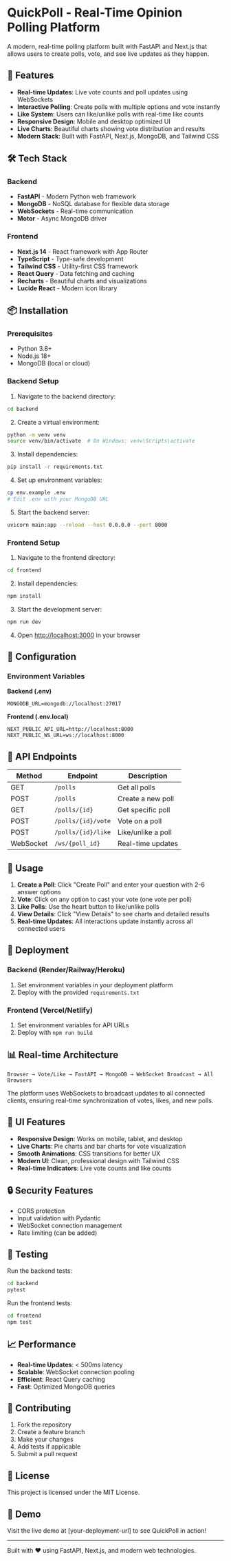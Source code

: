 # QuickPoll - Real-Time Opinion Polling Platform

A modern, real-time polling platform built with FastAPI and Next.js that allows users to create polls, vote, and see live updates as they happen.

## 🚀 Features

- **Real-time Updates**: Live vote counts and poll updates using WebSockets
- **Interactive Polling**: Create polls with multiple options and vote instantly
- **Like System**: Users can like/unlike polls with real-time like counts
- **Responsive Design**: Mobile and desktop optimized UI
- **Live Charts**: Beautiful charts showing vote distribution and results
- **Modern Stack**: Built with FastAPI, Next.js, MongoDB, and Tailwind CSS

## 🛠️ Tech Stack

### Backend
- **FastAPI** - Modern Python web framework
- **MongoDB** - NoSQL database for flexible data storage
- **WebSockets** - Real-time communication
- **Motor** - Async MongoDB driver

### Frontend
- **Next.js 14** - React framework with App Router
- **TypeScript** - Type-safe development
- **Tailwind CSS** - Utility-first CSS framework
- **React Query** - Data fetching and caching
- **Recharts** - Beautiful charts and visualizations
- **Lucide React** - Modern icon library

## 📦 Installation

### Prerequisites
- Python 3.8+
- Node.js 18+
- MongoDB (local or cloud)

### Backend Setup

1. Navigate to the backend directory:
```bash
cd backend
```

2. Create a virtual environment:
```bash
python -m venv venv
source venv/bin/activate  # On Windows: venv\Scripts\activate
```

3. Install dependencies:
```bash
pip install -r requirements.txt
```

4. Set up environment variables:
```bash
cp env.example .env
# Edit .env with your MongoDB URL
```

5. Start the backend server:
```bash
uvicorn main:app --reload --host 0.0.0.0 --port 8000
```

### Frontend Setup

1. Navigate to the frontend directory:
```bash
cd frontend
```

2. Install dependencies:
```bash
npm install
```

3. Start the development server:
```bash
npm run dev
```

4. Open [http://localhost:3000](http://localhost:3000) in your browser

## 🔧 Configuration

### Environment Variables

**Backend (.env)**
```
MONGODB_URL=mongodb://localhost:27017
```

**Frontend (.env.local)**
```
NEXT_PUBLIC_API_URL=http://localhost:8000
NEXT_PUBLIC_WS_URL=ws://localhost:8000
```

## 📡 API Endpoints

| Method | Endpoint | Description |
|--------|----------|-------------|
| GET | `/polls` | Get all polls |
| POST | `/polls` | Create a new poll |
| GET | `/polls/{id}` | Get specific poll |
| POST | `/polls/{id}/vote` | Vote on a poll |
| POST | `/polls/{id}/like` | Like/unlike a poll |
| WebSocket | `/ws/{poll_id}` | Real-time updates |

## 🎯 Usage

1. **Create a Poll**: Click "Create Poll" and enter your question with 2-6 answer options
2. **Vote**: Click on any option to cast your vote (one vote per poll)
3. **Like Polls**: Use the heart button to like/unlike polls
4. **View Details**: Click "View Details" to see charts and detailed results
5. **Real-time Updates**: All interactions update instantly across all connected users

## 🚀 Deployment

### Backend (Render/Railway/Heroku)
1. Set environment variables in your deployment platform
2. Deploy with the provided `requirements.txt`

### Frontend (Vercel/Netlify)
1. Set environment variables for API URLs
2. Deploy with `npm run build`

## 📊 Real-time Architecture

```
Browser → Vote/Like → FastAPI → MongoDB → WebSocket Broadcast → All Browsers
```

The platform uses WebSockets to broadcast updates to all connected clients, ensuring real-time synchronization of votes, likes, and new polls.

## 🎨 UI Features

- **Responsive Design**: Works on mobile, tablet, and desktop
- **Live Charts**: Pie charts and bar charts for vote visualization
- **Smooth Animations**: CSS transitions for better UX
- **Modern UI**: Clean, professional design with Tailwind CSS
- **Real-time Indicators**: Live vote counts and like counts

## 🔒 Security Features

- CORS protection
- Input validation with Pydantic
- WebSocket connection management
- Rate limiting (can be added)

## 🧪 Testing

Run the backend tests:
```bash
cd backend
pytest
```

Run the frontend tests:
```bash
cd frontend
npm test
```

## 📈 Performance

- **Real-time Updates**: < 500ms latency
- **Scalable**: WebSocket connection pooling
- **Efficient**: React Query caching
- **Fast**: Optimized MongoDB queries

## 🤝 Contributing

1. Fork the repository
2. Create a feature branch
3. Make your changes
4. Add tests if applicable
5. Submit a pull request

## 📄 License

This project is licensed under the MIT License.

## 🎉 Demo

Visit the live demo at [your-deployment-url] to see QuickPoll in action!

---

Built with ❤️ using FastAPI, Next.js, and modern web technologies.
